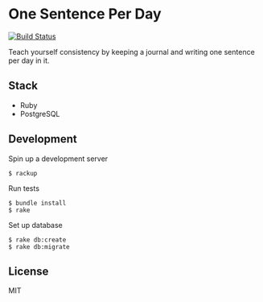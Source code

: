 # One Sentence Per Day

[![Build Status](https://travis-ci.org/shime/one-sentence-per-day.svg)](https://travis-ci.org/shime/one-sentence-per-day)

Teach yourself consistency by keeping a journal and writing one sentence per day in it.

## Stack

* Ruby
* PostgreSQL

## Development

Spin up a development server

```shell
$ rackup
```

Run tests

```shell
$ bundle install
$ rake
```

Set up database

```shell
$ rake db:create
$ rake db:migrate
```

## License

MIT

